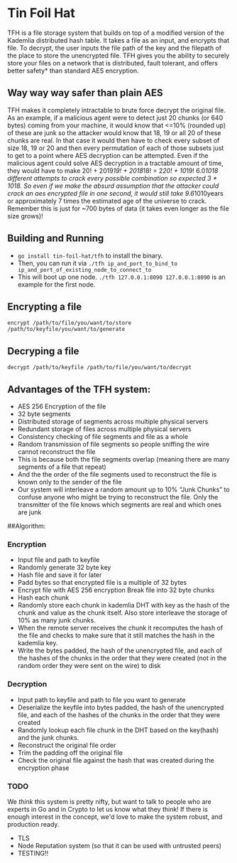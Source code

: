 # Tin Foil Hat

TFH is a file storage system that builds on top of a modified version of the Kademlia distributed hash table. It takes a file as an input, and encrypts that file. To decrypt, the user inputs the file path of the key and the filepath of the place to store the unencrypted file. TFH gives you the ability to securely store your files on a network that is distributed, fault tolerant, and offers better safety* than standard AES encryption.


## Way way way safer than plain AES
TFH makes it completely intractable to brute force decrypt the original file. As an example, if a malicious agent were to detect just 20 chunks (or 640 bytes) coming from your machine, it would know that <=10% (rounded up) of these are junk so the attacker would know that 18, 19 or all 20 of these chunks are real. In that case it would then have to check every subset of size 18, 19 or 20 and then every permutation of each of those subsets just to get to a point where AES decryption can be attempted. Even if the malicious agent could solve AES decryption in a tractable amount of time, they would have to make 20! + 2019*19! + 2018*18! = 2*20! + 10*19!  6.0*1018  different attempts to crack every possible combination so expected 3 * 1018. So even if we make the absurd assumption that the attacker could crack an aes encrypted file in one second, it would still take 9.6*1010years or approximately 7 times the estimated age of the universe to crack. Remember this is just for ~700 bytes of data (it takes even longer as the file size grows)!


## Building and Running
- `go install tin-foil-hat/tfh` to install the binary.
- Then, you can run it via `./tfh ip_and_port_to_bind_to ip_and_port_of_existing_node_to_connect_to`
- This will boot up one node. `./tfh 127.0.0.1:8090 127.0.0.1:8090` is an example for the first node.

## Encrypting a file
`encrypt /path/to/file/you/want/to/store /path/to/keyfile/you/want/to/generate`

## Decryping a file
`decrypt /path/to/keyfile /path/to/file/you/want/to/decrypt`

## Advantages of the TFH system:

- AES 256 Encryption of the file
- 32 byte segments
- Distributed storage of segments across multiple physical servers
- Redundant storage of files across multiple physical servers
- Consistency checking of file segments and file as a whole
- Random transmission of file segments so people sniffing the wire cannot reconstruct the file
- This is because both the file segments overlap (meaning there are many segments of a file that repeat)
- And the the order of the file segments used to reconstruct the file is known only to the sender of the file
- Our system will interleave a random amount up to 10% “Junk Chunks” to confuse anyone who might be trying to reconstruct the file. Only the transmitter of the file knows which segments are real and which ones are junk

##Algorithm:
### Encryption

- Input file and path to keyfile
- Randomly generate 32 byte key
- Hash file and save it for later
- Padd bytes so that encrypted file is a multiple of 32 bytes
- Encrypt file with AES 256 encryption
Break file into 32 byte chunks
- Hash each chunk
- Randomly store each chunk in kademlia DHT with key as the hash of the chunk and value as the chunk itself. Also store interleave the storage of 10% as many junk chunks.
- When the remote server receives the chunk it recomputes the hash of the file and checks to make sure that it still matches the hash in the kademlia key.
- Write the bytes padded, the hash of the unencrypted file, and each of the hashes of the chunks in the order that they were created (not in the random order they were sent on the wire) to disk

### Decryption

- Input path to keyfile and path to file you want to generate
- Deserialize the keyfile into bytes padded, the hash of the unencrypted file, and each of the hashes of the chunks in the order that they were created
- Randomly lookup each file chunk in the DHT based on the key(hash) and the junk chunks.
- Reconstruct the original file order
- Trim the padding off the original file
- Check the original file against the hash that was created during the encryption phase

### TODO

We *think* this system is pretty nifty, but want to talk to people who are experts in Go and in Crypto to let us know what they think! If there is enough interest in the concept, we'd love to make the system robust, and production ready.

- TLS
- Node Reputation system (so that it can be used with untrusted peers)
- TESTING!!
